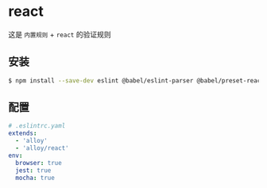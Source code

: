 # react

这是 `内置规则` + `react` 的验证规则

## 安装

```sh
$ npm install --save-dev eslint @babel/eslint-parser @babel/preset-react@latest eslint-plugin-react eslint-config-alloy
```

## 配置

```yaml
# .eslintrc.yaml
extends:
  - 'alloy'
  - 'alloy/react'
env:
  browser: true
  jest: true
  mocha: true
```
